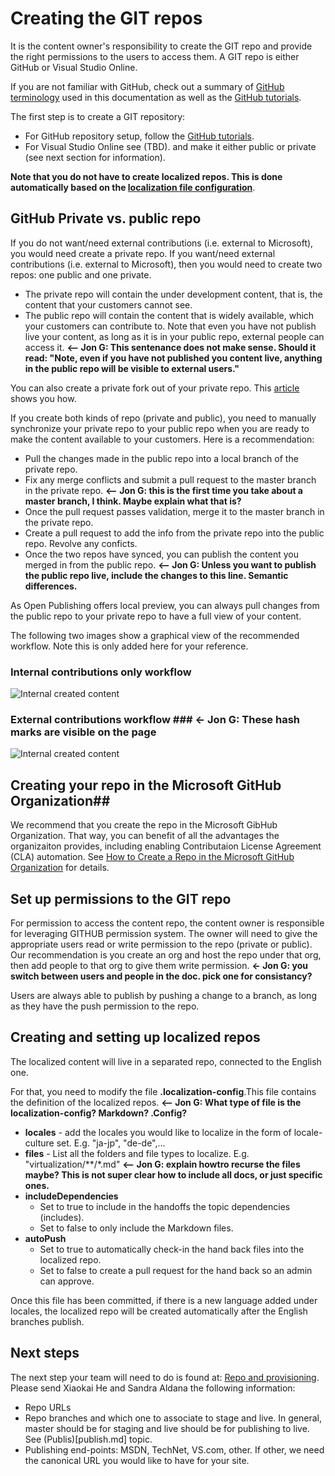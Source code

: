 # Creating the GIT repos #
It is the content owner's responsibility to create the  GIT repo and provide the right permissions to the users to access them. 
A GIT repo is either GitHub or Visual Studio Online.

If you are not familiar with GitHub, check out a summary of [GitHub terminology](GitHub-terminology.md) used in this documentation as well as the [GitHub tutorials](https://github.com/).

The first step is to create a GIT repository:
- For GitHub repository setup, follow the [GitHub tutorials](https://help.github.com/articles/set-up-git/). 
- For Visual Studio Online see (TBD).
 and make it either public or private (see next section for information).

**Note that you do not have to create localized repos. This is done automatically based on the [localization file configuration](repo-creation.md)**.

## GitHub Private vs. public repo ##

If you do not want/need external contributions (i.e. external to Microsoft), you would need create a private repo.
If you want/need external contributions (i.e. external to Microsoft), then you would need to create two repos: one public and one private.

- The private repo will contain the under development content, that is, the content that your customers cannot see. 
- The public repo will contain the content that is widely available, which your customers can contribute to. Note that even you have not publish live your content, as long as it is in your public repo, external people can access it. **<-- Jon G: This sentenance does not make sense. Should it read: "Note, even if you have not published you content live, anything in the public repo will be visible to external users."**

You can also create a private fork out of your private repo. This [article](https://opensourcehub.microsoft.com/articles/github-create-private-fork-of-public-repo) shows you how. 

If you create both kinds of repo (private and public), you need to manually synchronize your private repo to your public repo when you are ready to make the content available to your customers. 
Here is a recommendation:  

- Pull the changes made in the public repo into a local branch of the private repo. 
- Fix any merge conflicts and submit a pull request to the master branch in the private repo.  **<-- Jon G: this is the first time you take about a master branch, I think. Maybe explain what that is?**
- Once the pull request passes validation, merge it to the master branch in the private repo. 
- Create a pull request to add the info from the private repo into the public repo. Revolve any conficts.
- Once the two repos have synced, you can publish the content you merged in from the public repo. **<-- Jon G: Unless you want to publish the public repo live, include the changes to this line. Semantic differences.**
 
As Open Publishing offers local preview, you can always pull changes from the public repo to your private repo to have a full view of your content. 

The following two images show a graphical view of the recommended workflow. Note this is only added here for your reference.

### Internal contributions only workflow ###
![Internal created content](../images/GitHub_InternalWorkflow.png)

### External contributions workflow ### **<- Jon G: These hash marks are visible on the page**
![Internal created content](../images/GitHub_ExternalWorkflow.png)

## Creating your repo in the Microsoft GitHub Organization##
We recommend that you create the repo in the Microsoft GibHub Organization. That way, you can benefit of all the advantages the organizaiton provides, including enabling Contributaion License Agreement (CLA) automation. See [How to Create a Repo in the Microsoft GitHub Organization](https://opensourcehub.microsoft.com/articles/how-to-create-new-repo-in-microsoft-github-org-self-service) for details.

## Set up permissions to the GIT repo
For permission to access the content repo, the content owner is responsible for leveraging GITHUB permission system. The owner will need to give the appropriate users read or write permission to the repo (private or public). Our recommendation is you create an org and host the repo under that org, then add people to that org to give them write permission. **<- Jon G: you switch between users and people in the doc. pick one for consistancy?**

Users are always able to publish by pushing a change to a branch, as long as they have the push permission to the repo.

## Creating and setting up localized repos ##
The localized content will live in a separated repo, connected to the English one. 

For that, you need to modify the file **.localization-config**.This file contains the definition of the localized repos. **<-- Jon G: What type of file is the localization-config? Markdown? .Config?**
 
- **locales** - add the locales you would like to localize in the form of locale-culture set. E.g. "ja-jp", "de-de",...
- **files** - List all the folders and file types to localize. E.g. "virtualization/**/*.md" **<-- Jon G: explain howtro recurse the files maybe? This is not super clear how to include all docs, or just specific ones.**
- **includeDependencies**
	- Set to true to include in the handoffs the topic dependencies (includes). 
	- Set to false to only include the Markdown files.
- **autoPush**
	- Set to true to automatically check-in the hand back files into the localized repo.
	- Set to false to create a pull request for the hand back so an admin can approve.

Once this file has been committed, if there is a new language added under locales, the localized repo will be created automatically after the English branches publish.

## Next steps ##
The next step your team will need to do is found at: [Repo and provisioning](repo-provision.md). 
Please send Xiaokai He and Sandra Aldana the following information:

- Repo URLs
- Repo branches and which one to associate to stage and live. In general, master should be for staging and live should be for publishing to live. See (Publis)[publish.md] topic. 
- Publishing end-points: MSDN, TechNet, VS.com, other. If other, we need the canonical URL you would like to have for your site.
